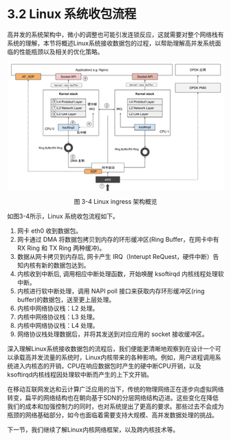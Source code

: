 # 3.2 Linux 系统收包流程

高并发的系统架构中，微小的调整也可能引发连锁反应，这就需要对整个网络栈有系统的理解，本节将概述Linux系统接收数据包的过程，以帮助理解高并发系统面临的性能瓶颈以及相关的优化策略。

<div  align="center">
	<img src="../assets/networking.svg" width="650"  align=center />
	<p>图 3-4 Linux ingress 架构概览 </p>
</div>

如图3-4所示，Linux 系统收包流程如下。

1. 网卡 eth0 收到数据包。
2. 网卡通过 DMA 将数据包拷贝到内存的环形缓冲区(Ring Buffer，在网卡中有 RX Ring 和 TX Ring 两种缓冲)。
3. 数据从网卡拷贝到内存后, 网卡产生 IRQ（Interupt ReQuest，硬件中断）告知内核有新的数据包达到。
4. 内核收到中断后, 调用相应中断处理函数，开始唤醒 ksoftirqd 内核线程处理软中断。
5. 内核进行软中断处理，调用 NAPI poll 接口来获取内存环形缓冲区(ring buffer)的数据包，送至更上层处理。
6. 内核中网络协议栈：L2 处理。
7. 内核中网络协议栈：L3 处理。
8. 内核中网络协议栈：L4 处理。
9. 网络协议栈处理数据后，并将其发送到对应应用的 socket 接收缓冲区。

深入理解Linux系统接收数据包的流程后，我们便能更清晰地观察到在设计一个可以承载高并发流量的系统时，Linux内核带来的各种影响。例如，用户进程调用系统进入内核态的开销，CPU在响应数据包时产生的硬中断CPU开销，以及ksoftirqd内核线程因处理软中断而产生的上下文开销。

在移动互联网发达和云计算广泛应用的当下，传统的物理网络正在逐步向虚拟网络转变，扁平的网络结构也在朝向基于SDN的分层网络结构迈进。这些变化在降低我们的成本和加强控制力的同时，也对系统提出了更高的要求。那些过去不会成为瓶颈的网络基础部分，如今也面临着需要支持大规模、高并发数据处理的挑战。

下一节，我们继续了解Linux内核网络框架，以及跨内核技术等。
